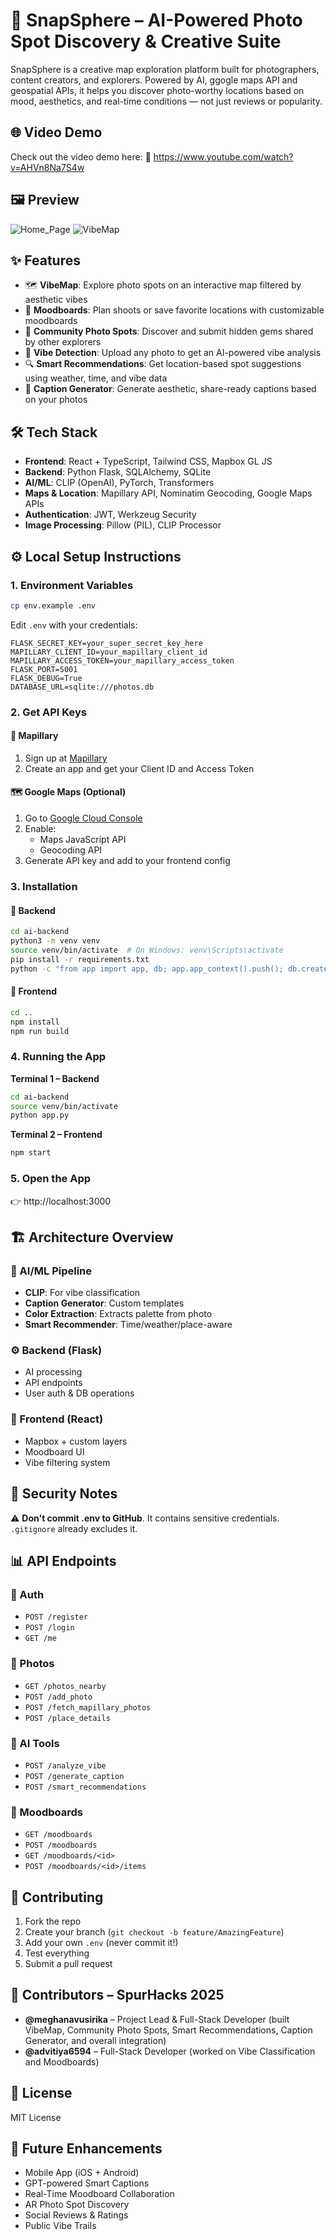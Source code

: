 # 📸 SnapSphere – AI-Powered Photo Spot Discovery & Creative Suite

SnapSphere is a creative map exploration platform built for photographers, content creators, and explorers. Powered by AI, ggogle maps API and geospatial APIs, it helps you discover photo-worthy locations based on mood, aesthetics, and real-time conditions — not just reviews or popularity.


## 🌐 Video Demo
Check out the video demo here:
🔗 https://www.youtube.com/watch?v=AHVn8Na7S4w


## 🖼️ Preview
![Home_Page](https://github.com/meghanavusirika/SnapSphere/blob/main/Images/Screenshot%202025-07-31%20at%204.49.02%20PM.png)
![VibeMap](https://github.com/meghanavusirika/SnapSphere/blob/main/Images/Screenshot%202025-07-31%20at%204.51.19%20PM.png)


## ✨ Features

- 🗺️ **VibeMap**: Explore photo spots on an interactive map filtered by aesthetic vibes
- 🎨 **Moodboards**: Plan shoots or save favorite locations with customizable moodboards
- 📍 **Community Photo Spots**: Discover and submit hidden gems shared by other explorers
- 🎯 **Vibe Detection**: Upload any photo to get an AI-powered vibe analysis
- 🔍 **Smart Recommendations**: Get location-based spot suggestions using weather, time, and vibe data
- 💬 **Caption Generator**: Generate aesthetic, share-ready captions based on your photos


## 🛠️ Tech Stack
- **Frontend**: React + TypeScript, Tailwind CSS, Mapbox GL JS
- **Backend**: Python Flask, SQLAlchemy, SQLite
- **AI/ML**: CLIP (OpenAI), PyTorch, Transformers
- **Maps & Location**: Mapillary API, Nominatim Geocoding, Google Maps APIs
- **Authentication**: JWT, Werkzeug Security
- **Image Processing**: Pillow (PIL), CLIP Processor


## ⚙️ Local Setup Instructions

### 1. Environment Variables
```bash
cp env.example .env
```

Edit `.env` with your credentials:

```dotenv
FLASK_SECRET_KEY=your_super_secret_key_here
MAPILLARY_CLIENT_ID=your_mapillary_client_id
MAPILLARY_ACCESS_TOKEN=your_mapillary_access_token
FLASK_PORT=5001
FLASK_DEBUG=True
DATABASE_URL=sqlite:///photos.db
```

### 2. Get API Keys

#### 🧭 Mapillary
1. Sign up at [Mapillary](https://www.mapillary.com/)
2. Create an app and get your Client ID and Access Token

#### 🗺️ Google Maps (Optional)
1. Go to [Google Cloud Console](https://console.cloud.google.com/)
2. Enable:
   - Maps JavaScript API
   - Geocoding API
3. Generate API key and add to your frontend config

### 3. Installation

#### 🐍 Backend
```bash
cd ai-backend
python3 -m venv venv
source venv/bin/activate  # On Windows: venv\Scripts\activate
pip install -r requirements.txt
python -c "from app import app, db; app.app_context().push(); db.create_all()"
```

#### 🧩 Frontend
```bash
cd ..
npm install
npm run build
```

### 4. Running the App

**Terminal 1 – Backend**
```bash
cd ai-backend
source venv/bin/activate
python app.py
```

**Terminal 2 – Frontend**
```bash
npm start
```

### 5. Open the App
👉 http://localhost:3000


## 🏗️ Architecture Overview

### 🧠 AI/ML Pipeline
- **CLIP**: For vibe classification
- **Caption Generator**: Custom templates
- **Color Extraction**: Extracts palette from photo
- **Smart Recommender**: Time/weather/place-aware

### ⚙️ Backend (Flask)
- AI processing
- API endpoints
- User auth & DB operations

### 🎨 Frontend (React)
- Mapbox + custom layers
- Moodboard UI
- Vibe filtering system

## 🔐 Security Notes
⚠️ **Don't commit .env to GitHub**. It contains sensitive credentials.
`.gitignore` already excludes it.

## 📊 API Endpoints

### 🔐 Auth
- `POST /register`
- `POST /login`
- `GET /me`

### 📍 Photos
- `GET /photos_nearby`
- `POST /add_photo`
- `POST /fetch_mapillary_photos`
- `POST /place_details`

### 🧠 AI Tools
- `POST /analyze_vibe`
- `POST /generate_caption`
- `POST /smart_recommendations`

### 📁 Moodboards
- `GET /moodboards`
- `POST /moodboards`
- `GET /moodboards/<id>`
- `POST /moodboards/<id>/items`


## 🤝 Contributing
1. Fork the repo
2. Create your branch (`git checkout -b feature/AmazingFeature`)
3. Add your own `.env` (never commit it!)
4. Test everything
5. Submit a pull request


## 👥 Contributors – SpurHacks 2025
- **@meghanavusirika** – Project Lead & Full-Stack Developer (built VibeMap, Community Photo Spots, Smart Recommendations, Caption Generator, and overall integration)
- **@advitiya6594** – Full-Stack Developer (worked on Vibe Classification and Moodboards)


## 📄 License
MIT License


## 🚀 Future Enhancements
- Mobile App (iOS + Android)
- GPT-powered Smart Captions
- Real-Time Moodboard Collaboration
- AR Photo Spot Discovery
- Social Reviews & Ratings
- Public Vibe Trails 
